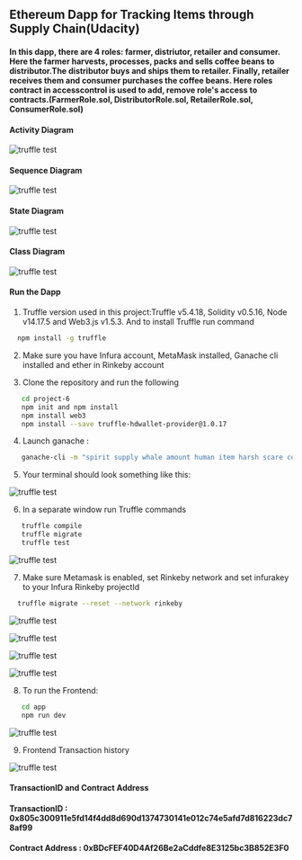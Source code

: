 ## Ethereum Dapp for Tracking Items through Supply Chain(Udacity)

#### In this dapp, there are 4 roles: farmer, distriutor, retailer and consumer. Here the farmer harvests, processes, packs and sells coffee beans to distributor.The distributor buys and ships them to retailer. Finally, retailer receives them and consumer purchases the coffee beans. Here roles contract in accesscontrol is used to add, remove role's access to contracts.(FarmerRole.sol, DistributorRole.sol, RetailerRole.sol, ConsumerRole.sol)

#### Activity Diagram

![truffle test](Uml/Activitydiagram.png)

#### Sequence Diagram

![truffle test](Uml/Sequencediagram.png)

#### State Diagram

![truffle test](Uml/Statediagram.png)

#### Class Diagram

![truffle test](Uml/Classdiagram.png)

#### Run the Dapp
1. Truffle version used in this project:Truffle v5.4.18, Solidity v0.5.16, Node v14.17.5 and Web3.js v1.5.3. And to install Truffle run command
  ```bash
    npm install -g truffle 
  ```
2. Make sure you have Infura account, MetaMask installed, Ganache cli installed and ether in Rinkeby account

3. Clone the repository and run the following
 ```bash
    cd project-6
    npm init and npm install
    npm install web3 
    npm install --save truffle-hdwallet-provider@1.0.17
 ```
4. Launch ganache :
 ```bash
    ganache-cli -m "spirit supply whale amount human item harsh scare congress discover talent hamster" 
 ```
5. Your terminal should look something like this:

![truffle test](Uml/ganache-cli.png)

6. In a separate window run Truffle commands
 ```bash
    truffle compile
    truffle migrate
    truffle test
 ```   

![truffle test](Uml/truffle-test.png)

7. Make sure Metamask is enabled, set Rinkeby network and set infurakey to your Infura Rinkeby projectId
  ```bash
    truffle migrate --reset --network rinkeby
  ```
![truffle test](Uml/truffle-rinkeby1.png)

![truffle test](Uml/truffle-rinkeby2.png)

![truffle test](Uml/truffle-rinkeby3.png)

![truffle test](Uml/truffle-rinkeby4.png)

8. To run the Frontend:
 ```bash
    cd app
    npm run dev
 ```
![truffle test](Uml/Deploy.png)

9. Frontend Transaction history

![truffle test](Uml/TransactionHistory.png)

#### TransactionID and Contract Address
#### TransactionID : 0x805c300911e5fd14f4dd8d690d1374730141e012c74e5afd7d816223dc78af99
#### Contract Address : 0xBDcFEF40D4Af26Be2aCddfe8E3125bc3B852E3F0 
